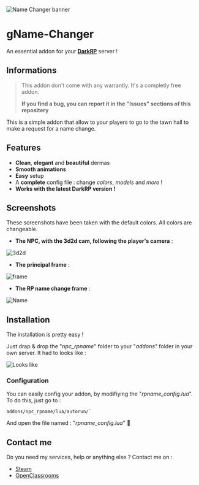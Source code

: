 ![Name Changer banner](https://image.noelshack.com/fichiers/2017/45/6/1510397731-banner.png)
# gName-Changer
An essential addon for your **[DarkRP](http://darkrp.com/)** server !

## Informations
> This addon don't come with any warrantly. It's a completly free addon.
>
> **If you find a bug, you can report it in the "Issues" sections of this repositery**

This is a simple addon that allow to your players to go to the tawn hall to make a request for a name change.

## Features
* **Clean**, **elegant** and **beautiful** dermas
* **Smooth animations**
* **Easy** setup
* A **complete** config file : change *colors*, *models* and *more* !
* **Works with the latest DarkRP version !**

## Screenshots
These screenshots have been taken with the default colors. All colors are changeable.

* **The NPC, with the 3d2d cam, following the player's camera** :

![3d2d](https://image.noelshack.com/fichiers/2017/45/6/1510397731-png-view.png)

* **The principal frame** :

![frame](https://image.noelshack.com/fichiers/2017/45/6/1510397731-derma.png)

* **The RP name change frame** :

![Name](https://image.noelshack.com/fichiers/2017/45/6/1510397731-name-derma.png)

## Installation
The installation is pretty easy !

Just drap & drop the "*npc_rpname*" folder to your "*addons*" folder in your own server.
It had to looks like :

![Looks like](https://image.noelshack.com/fichiers/2017/45/6/1510399504-looks-like.png)

  ### Configuration
You can easily config your addon, by modifiying the "*rpname_config.lua*".
To do this, just go to :
```
addons/npc_rpname/lua/autorun/`
```

And open the file named : "*rpname_config.lua*" :kiss:
## Contact me
Do you need my services, help or anything else ? Contact me on :

* [Steam](https://steamcommunity.com/id/EpicGaby)
* [OpenClassrooms](https://openclassrooms.com/membres/gabrielsantamaria)